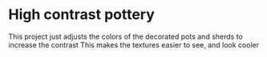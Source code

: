 # High contrast pottery
This project just adjusts the colors of the decorated pots and sherds to increase the contrast
This makes the textures easier to see, and look cooler
